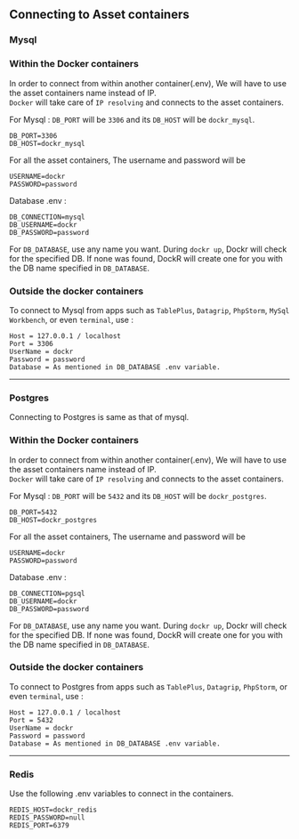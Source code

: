 ## Connecting to Asset containers

### Mysql

### Within the Docker containers
In order to connect from within another container(.env), We will have to use the asset containers name instead of IP.
<br>
`Docker` will take care of `IP resolving` and connects to the asset containers.

For Mysql : `DB_PORT` will be `3306` and its `DB_HOST` will be `dockr_mysql`.
```
DB_PORT=3306
DB_HOST=dockr_mysql
```

For all the asset containers, The username and password will be
```
USERNAME=dockr
PASSWORD=password
```

Database .env :
```
DB_CONNECTION=mysql
DB_USERNAME=dockr
DB_PASSWORD=password
```

For `DB_DATABASE`, use any name you want.
During `dockr up`, Dockr will check for the specified DB. If none was found, DockR will create one for you with the DB name specified in `DB_DATABASE`.


### Outside the docker containers
To connect to Mysql from apps such as `TablePlus`, `Datagrip`, `PhpStorm`, `MySql Workbench`, or even `terminal`, use :
```
Host = 127.0.0.1 / localhost
Port = 3306
UserName = dockr
Password = password
Database = As mentioned in DB_DATABASE .env variable.
```

--- 

### Postgres

Connecting to Postgres is same as that of mysql.

### Within the Docker containers
In order to connect from within another container(.env), We will have to use the asset containers name instead of IP.
<br>
`Docker` will take care of `IP resolving` and connects to the asset containers.

For Mysql : `DB_PORT` will be `5432` and its `DB_HOST` will be `dockr_postgres`.
```
DB_PORT=5432
DB_HOST=dockr_postgres
```

For all the asset containers, The username and password will be
```
USERNAME=dockr
PASSWORD=password
```

Database .env :
```
DB_CONNECTION=pgsql
DB_USERNAME=dockr
DB_PASSWORD=password
```

For `DB_DATABASE`, use any name you want.
During `dockr up`, Dockr will check for the specified DB. If none was found, DockR will create one for you with the DB name specified in `DB_DATABASE`.


### Outside the docker containers
To connect to Postgres from apps such as `TablePlus`, `Datagrip`, `PhpStorm`, or even `terminal`, use :
```
Host = 127.0.0.1 / localhost
Port = 5432
UserName = dockr
Password = password
Database = As mentioned in DB_DATABASE .env variable.
```

---

### Redis

Use the following .env variables to connect in the containers.
```
REDIS_HOST=dockr_redis
REDIS_PASSWORD=null
REDIS_PORT=6379
```

